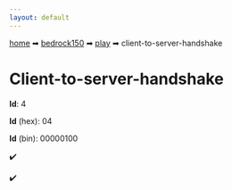 ```yaml
---
layout: default
---
```


[home](/) ➡ [bedrock150](/protocol/bedrock150) ➡ [play](/protocol/bedrock150/play) ➡ client-to-server-handshake

# Client-to-server-handshake

**Id**: 4

**Id** (hex): 04

**Id** (bin): 00000100

✔️

✔️

